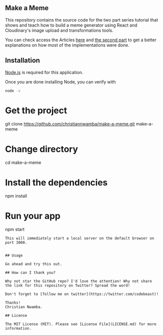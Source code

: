 ## Make a Meme

This repository contains the source code for the two part series tutorial that shows and teach how to build a meme generator using React and Cloudinary's image upload and transformations tools.

You can check access the Articles [here](https://medium.com/@codebeast_/build-a-meme-generator-using-react-and-cloudinary-part-1-uploading-images-9846a738f040) and [the second part](https://medium.com/@codebeast_/build-a-meme-generator-with-react-and-cloudinary-part-2-meme-generation-408edd250fc) to get a better explanations on how most of the implementations were done.


## Installation

[Node.js](https://nodejs.org) is required for this application.

Once you are done installing Node, you can verify with 

```bash
node -v
```

# Get the project
git clone https://github.com/christiannwamba/make-a-meme.git make-a-meme

# Change directory
cd make-a-meme

# Install the dependencies
npm install

# Run your app
npm start

```
This will immediately start a local server on the default browser on port 3000.


## Usage 

Go ahead and try this out.

## How can I thank you?

Why not star the GitHub repo? I'd love the attention! Why not share the link for this repository on Twitter? Spread the word!

Don't forget to [follow me on twitter](https://twitter.com/codebeast)!

Thanks!
Christian Nwamba.

## License

The MIT License (MIT). Please see [License File](LICENSE.md) for more information.